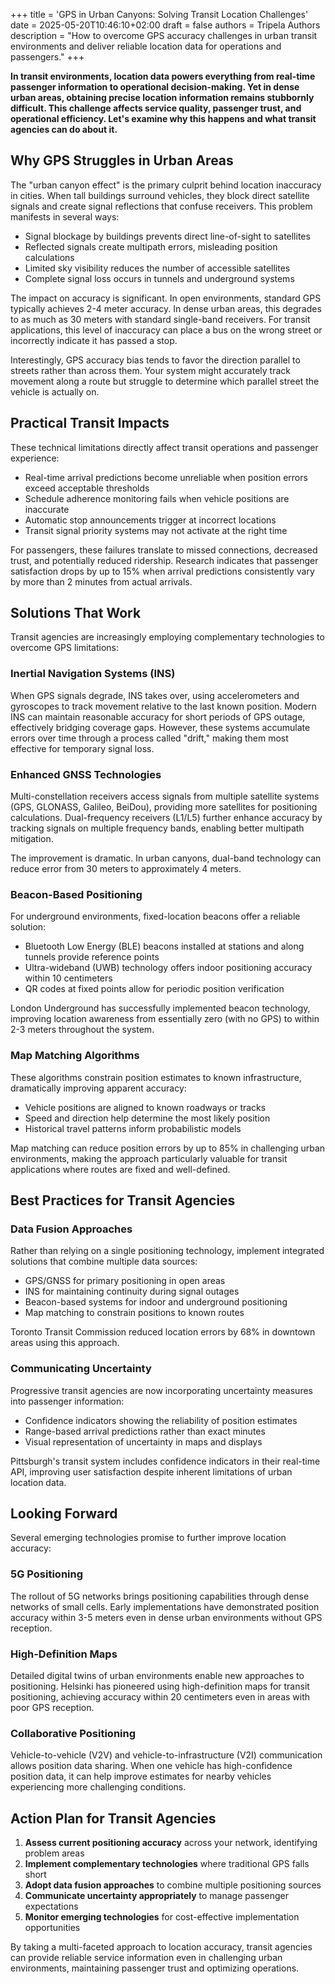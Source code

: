 +++
title = 'GPS in Urban Canyons: Solving Transit Location Challenges'
date = 2025-05-20T10:46:10+02:00
draft = false
authors = Tripela Authors
description = "How to overcome GPS accuracy challenges in urban transit environments and deliver reliable location data for operations and passengers."
+++

**In transit environments, location data powers everything from real-time passenger information to operational decision-making. Yet in dense urban areas, obtaining precise location information remains stubbornly difficult. This challenge affects service quality, passenger trust, and operational efficiency. Let's examine why this happens and what transit agencies can do about it.**

## Why GPS Struggles in Urban Areas

The "urban canyon effect" is the primary culprit behind location inaccuracy in cities. When tall buildings surround vehicles, they block direct satellite signals and create signal reflections that confuse receivers. This problem manifests in several ways:

- Signal blockage by buildings prevents direct line-of-sight to satellites
- Reflected signals create multipath errors, misleading position calculations
- Limited sky visibility reduces the number of accessible satellites
- Complete signal loss occurs in tunnels and underground systems

The impact on accuracy is significant. In open environments, standard GPS typically achieves 2-4 meter accuracy. In dense urban areas, this degrades to as much as 30 meters with standard single-band receivers. For transit applications, this level of inaccuracy can place a bus on the wrong street or incorrectly indicate it has passed a stop.

Interestingly, GPS accuracy bias tends to favor the direction parallel to streets rather than across them. Your system might accurately track movement along a route but struggle to determine which parallel street the vehicle is actually on.

## Practical Transit Impacts

These technical limitations directly affect transit operations and passenger experience:

- Real-time arrival predictions become unreliable when position errors exceed acceptable thresholds
- Schedule adherence monitoring fails when vehicle positions are inaccurate
- Automatic stop announcements trigger at incorrect locations
- Transit signal priority systems may not activate at the right time

For passengers, these failures translate to missed connections, decreased trust, and potentially reduced ridership. Research indicates that passenger satisfaction drops by up to 15% when arrival predictions consistently vary by more than 2 minutes from actual arrivals.

## Solutions That Work

Transit agencies are increasingly employing complementary technologies to overcome GPS limitations:

### Inertial Navigation Systems (INS)

When GPS signals degrade, INS takes over, using accelerometers and gyroscopes to track movement relative to the last known position. Modern INS can maintain reasonable accuracy for short periods of GPS outage, effectively bridging coverage gaps. However, these systems accumulate errors over time through a process called "drift," making them most effective for temporary signal loss.

### Enhanced GNSS Technologies

Multi-constellation receivers access signals from multiple satellite systems (GPS, GLONASS, Galileo, BeiDou), providing more satellites for positioning calculations. Dual-frequency receivers (L1/L5) further enhance accuracy by tracking signals on multiple frequency bands, enabling better multipath mitigation.

The improvement is dramatic. In urban canyons, dual-band technology can reduce error from 30 meters to approximately 4 meters.

### Beacon-Based Positioning

For underground environments, fixed-location beacons offer a reliable solution:

- Bluetooth Low Energy (BLE) beacons installed at stations and along tunnels provide reference points
- Ultra-wideband (UWB) technology offers indoor positioning accuracy within 10 centimeters
- QR codes at fixed points allow for periodic position verification

London Underground has successfully implemented beacon technology, improving location awareness from essentially zero (with no GPS) to within 2-3 meters throughout the system.

### Map Matching Algorithms

These algorithms constrain position estimates to known infrastructure, dramatically improving apparent accuracy:

- Vehicle positions are aligned to known roadways or tracks
- Speed and direction help determine the most likely position
- Historical travel patterns inform probabilistic models

Map matching can reduce position errors by up to 85% in challenging urban environments, making the approach particularly valuable for transit applications where routes are fixed and well-defined.

## Best Practices for Transit Agencies

### Data Fusion Approaches

Rather than relying on a single positioning technology, implement integrated solutions that combine multiple data sources:

- GPS/GNSS for primary positioning in open areas
- INS for maintaining continuity during signal outages
- Beacon-based systems for indoor and underground positioning
- Map matching to constrain positions to known routes

Toronto Transit Commission reduced location errors by 68% in downtown areas using this approach.

### Communicating Uncertainty

Progressive transit agencies are now incorporating uncertainty measures into passenger information:

- Confidence indicators showing the reliability of position estimates
- Range-based arrival predictions rather than exact minutes
- Visual representation of uncertainty in maps and displays

Pittsburgh's transit system includes confidence indicators in their real-time API, improving user satisfaction despite inherent limitations of urban location data.

## Looking Forward

Several emerging technologies promise to further improve location accuracy:

### 5G Positioning

The rollout of 5G networks brings positioning capabilities through dense networks of small cells. Early implementations have demonstrated position accuracy within 3-5 meters even in dense urban environments without GPS reception.

### High-Definition Maps

Detailed digital twins of urban environments enable new approaches to positioning. Helsinki has pioneered using high-definition maps for transit positioning, achieving accuracy within 20 centimeters even in areas with poor GPS reception.

### Collaborative Positioning

Vehicle-to-vehicle (V2V) and vehicle-to-infrastructure (V2I) communication allows position data sharing. When one vehicle has high-confidence position data, it can help improve estimates for nearby vehicles experiencing more challenging conditions.

## Action Plan for Transit Agencies

1. **Assess current positioning accuracy** across your network, identifying problem areas
2. **Implement complementary technologies** where traditional GPS falls short
3. **Adopt data fusion approaches** to combine multiple positioning sources
4. **Communicate uncertainty appropriately** to manage passenger expectations
5. **Monitor emerging technologies** for cost-effective implementation opportunities

By taking a multi-faceted approach to location accuracy, transit agencies can provide reliable service information even in challenging urban environments, maintaining passenger trust and optimizing operations.